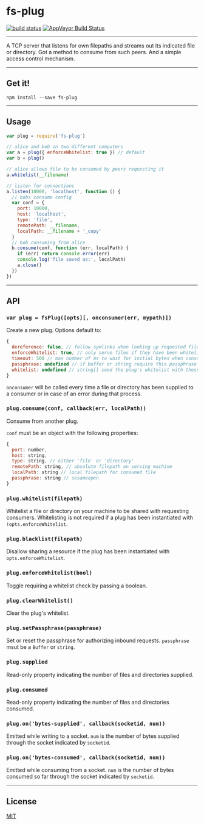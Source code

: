 # fs-plug

[![build status](http://img.shields.io/travis/chiefbiiko/fs-plug.svg?style=flat)](http://travis-ci.org/chiefbiiko/fs-plug) [![AppVeyor Build Status](https://ci.appveyor.com/api/projects/status/github/chiefbiiko/fs-plug?branch=master&svg=true)](https://ci.appveyor.com/project/chiefbiiko/fs-plug)

***

A TCP server that listens for own filepaths and streams out its indicated file or directory. Got a method to consume from such peers. And a simple access control mechanism.

***

## Get it!

```
npm install --save fs-plug
```

***

## Usage

``` js
var plug = require('fs-plug')

// alice and bob on two different computers
var a = plug({ enforceWhitelist: true }) // default
var b = plug()

// alice allows file to be consumed by peers requesting it
a.whitelist(__filename)

// listen for connections
a.listen(10000, 'localhost', function () {
  // bobs consume config
  var conf = {
    port: 10000,
    host: 'localhost',
    type: 'file',
    remotePath: __filename,
    localPath: __filename + '_copy'
  }
  // bob consuming from alice
  b.consume(conf, function (err, localPath) {
    if (err) return console.error(err)
    console.log('file saved as:', localPath)
    a.close()
  })
})
```

***

## API

### `var plug = fsPlug([opts][, onconsumer(err, mypath)])`

Create a new plug. Options default to:

``` js
{
  dereference: false, // follow symlinks when looking up requested files?
  enforceWhitelist: true, // only serve files if they have been whitelisted before?
  timeout: 500 // max number of ms to wait for initial bytes when consuming
  passphrase: undefined // if buffer or string require this passphrase for every request
  whitelist: undefined // string[] seed the plug's whitelist with these file paths
}
```

`onconsumer` will be called every time a file or directory has been supplied to a consumer or in case of an error during that process.

### `plug.consume(conf, callback(err, localPath))`

Consume from another plug.

`conf` must be an object with the following properties:

``` js
{
  port: number,
  host: string,
  type: string, // either 'file' or 'directory'
  remotePath: string, // absolute filepath on serving machine
  localPath: string // local filepath for consumed file
  passphrase: string // sesameopen
}
```

### `plug.whitelist(filepath)`

Whitelist a file or directory on your machine to be shared with requesting consumers. Whitelisting is not required if a plug has been instantiated with `!opts.enforceWhitelist`.

### `plug.blacklist(filepath)`

Disallow sharing a resource if the plug has been instantiated with `opts.enforceWhitelist`.

### `plug.enforceWhitelist(bool)`

Toggle requiring a whitelist check by passing a boolean.

### `plug.clearWhitelist()`

Clear the plug's whitelist.

### `plug.setPassphrase(passphrase)`

Set or reset the passphrase for authorizing inbound requests. `passphrase` msut be a `Buffer` or `string`.

### `plug.supplied`

Read-only property indicating the number of files and directories supplied.

### `plug.consumed`

Read-only property indicating the number of files and directories consumed.

### `plug.on('bytes-supplied', callback(socketid, num))`

Emitted while writing to a socket. `num` is the number of bytes supplied through the socket indicated by `socketid`.

### `plug.on('bytes-consumed', callback(socketid, num))`

Emitted while consuming from a socket. `num` is the number of bytes consumed so far through the socket indicated by `socketid`.

***

## License

[MIT](./license.md)
